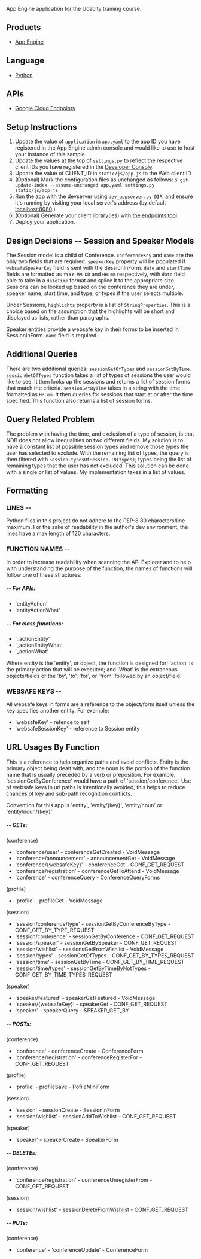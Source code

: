 App Engine application for the Udacity training course.

## Products
- [App Engine][1]

## Language
- [Python][2]

## APIs
- [Google Cloud Endpoints][3]

## Setup Instructions
1. Update the value of `application` in `app.yaml` to the app ID you
   have registered in the App Engine admin console and would like to use to host
   your instance of this sample.
1. Update the values at the top of `settings.py` to
   reflect the respective client IDs you have registered in the
   [Developer Console][4].
1. Update the value of CLIENT_ID in `static/js/app.js` to the Web client ID
1. (Optional) Mark the configuration files as unchanged as follows:
   `$ git update-index --assume-unchanged app.yaml settings.py static/js/app.js`
1. Run the app with the devserver using `dev_appserver.py DIR`, and ensure it's running by visiting your local server's address (by default [localhost:8080][5].)
1. (Optional) Generate your client library(ies) with [the endpoints tool][6].
1. Deploy your application.


[1]: https://developers.google.com/appengine
[2]: http://python.org
[3]: https://developers.google.com/appengine/docs/python/endpoints/
[4]: https://console.developers.google.com/
[5]: https://localhost:8080/
[6]: https://developers.google.com/appengine/docs/python/endpoints/endpoints_tool

## Design Decisions -- Session and Speaker Models
The Session model is a child of Conference. `conferenceKey` and `name` 
are the only two fields that are required. `speakerKey` property will be 
populated if `websafeSpeakerKey` field is sent with the SessionInForm. `date` 
and `startTime` fields are formatted as `YYYY-MM-DD` and `HH:mm` respectively, 
with `date` field able to take in a `dateTime` format and splice it to 
the appropriate size. Sessions can be looked up based on the conference they 
are under, speaker name, start time, and type, or types if the user selects 
multiple. 

Under Sessions, `highlights` property is a list of `StringProperties`. This is 
a choice based on the assumption that the highlights will be short and 
displayed as lists, rather than paragraphs. 
 
Speaker entities provide a websafe key in their forms to be inserted in 
SessionInForm. `name` field is required. 


## Additional Queries
There are two additional queries: `sessionGetOfTypes` and `sessionGetByTime`. 
`sessionGetOfTypes` function takes a list of types of sessions the user would 
like to see. It then looks up the sessions and returns a list of session 
forms that match the criteria. `sessionGetByTime` takes in a string with 
the time formatted as `HH:mm`. It then queries for sessions that start at or 
after the time specified. This function also returns a list of session forms.

## Query Related Problem
The problem with having the time, and exclusion of a type of session, is that 
NDB does not allow inequalities on two different fields. My solution is to have 
a constant list of possible session types and remove those types the user 
has selected to exclude. With the remaining list of types, the query is then 
filtered with `Session.typesOfSession.IN(types)`; types being the list of 
remaining types that the user has not excluded. This solution can be done 
with a single or list of values. My implementation takes in a list of values.


## Formatting
### LINES --
Python files in this project do not adhere to the PEP-8 80 characters/line
maximum. For the sake of readability in the author's dev environment, the lines 
have a max length of 120 characters.

### FUNCTION NAMES --
In order to increase readability when scanning the API Explorer and to 
help with understanding the purpose of the function, the names of functions 
will follow one of these structures: 

##### -- For APIs:
- 'entityAction'
- 'entityActionWhat'

##### -- For class functions:
- '_actionEntity'
- '_actionEntityWhat'
- '_actionWhat'
 
Where entity is the 'entity', or object, the function is designed for; 
'action' is the primary action that will be executed; and 'What' is the 
extraneous objects/fields or the 'by', 'to', 'for', or 'from' followed by 
an object/field.

### WEBSAFE KEYS --
All websafe keys in forms are a reference to the object/form itself unless 
the key specifies another entity.
For example:
- 'websafeKey' - refence to self
- 'websafeSessionKey' - reference to Session entity

## URL Usages By Function
This is a reference to help organize paths and avoid conflicts. Entity 
is the primary object being dealt with, and the noun is the portion of 
the function name that is usually preceded by a verb or preposition. For 
example, 'sessionGetByConference' would have a path of 
'session/conference'. Use of websafe keys in url paths is intentionally 
avoided; this helps to reduce chances of key and sub-path recognition 
conflicts.

Convention for this app is 'entity', 'entity/{key}', 'entity/noun' 
or 'entity/noun/{key}'

##### -- GETs:

(conference)
- 'conference/user' - conferenceGetCreated - VoidMessage
- 'conference/announcement' - announcementGet - VoidMessage
- 'conference/{websafeKey}' - conferenceGet - CONF_GET_REQUEST
- 'conference/registration' - conferenceGetToAttend - VoidMessage
- 'conference' - conferenceQuery - ConferenceQueryForms

(profile)
- 'profile' - profileGet - VoidMessage

(session)
- 'session/conference/type' - sessionGetByConferenceByType - CONF_GET_BY_TYPE_REQUEST
- 'session/conference' - sessionGetByConference - CONF_GET_REQUEST
- 'session/speaker' - sessionGetBySpeaker - CONF_GET_REQUEST
- 'session/wishlist' - sessionsGetFromWishlist - VoidMessage
- 'session/types' - sessionGetOfTypes - CONF_GET_BY_TYPES_REQUEST
- 'session/time' - sessionGetByTime - CONF_GET_BY_TIME_REQUEST
- 'session/time/types' - sessionGetByTimeByNotTypes - CONF_GET_BY_TIME_TYPES_REQUEST

(speaker)
- 'speaker/featured' - speakerGetFeatured - VoidMessage
- 'speaker/{websafeKey}' - speakerGet - CONF_GET_REQUEST
- 'speaker' - speakerQuery - SPEAKER_GET_BY


##### -- POSTs:

(conference)
- 'conference' - conferenceCreate - ConferenceForm
- 'conference/registration' - conferenceRegisterFor - CONF_GET_REQUEST

(profile)
- 'profile' - profileSave - PofileMiniForm

(session)
- 'session' - sessionCreate - SessionInForm
- 'session/wishlist' - sessionAddToWishlist - CONF_GET_REQUEST

(speaker)
- 'speaker' - speakerCreate - SpeakerForm

##### -- DELETEs:

(conference)
- 'conference/registration' - conferenceUnregisterFrom - CONF_GET_REQUEST

(session)
- 'session/wishlist' - sessionDeleteFromWishlist - CONF_GET_REQUEST

##### -- PUTs:

(conference)
- 'conference' - 'conferenceUpdate' - ConferenceForm

